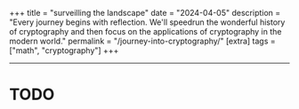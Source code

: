 +++
title = "surveilling the landscape"
date = "2024-04-05"
description = "Every journey begins with reflection. We'll speedrun the wonderful history of cryptography and then focus on the applications of cryptography in the modern world."
permalink = "/journey-into-cryptography/"
[extra]
tags = ["math", "cryptography"]
+++

---

# TODO